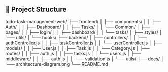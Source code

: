 📁 Project Structure
------------------------------
todo-task-management-web/
├── frontend/
│   ├── components/
│   │   ├── Auth/
│   │   ├── Dashboard/
│   │   ├── Tasks/
│   │   └── Common/
│   ├── pages/
│   │   ├── login/
│   │   ├── dashboard/
│   │   └── tasks/
│   ├── styles/
│   ├── utils/
│   └── hooks/
├── backend/
│   ├── controllers/
│   │   ├── authController.js
│   │   ├── taskController.js
│   │   └── userController.js
│   ├── models/
│   │   ├── User.js
│   │   ├── Task.js
│   │   └── Category.js
│   ├── routes/
│   │   ├── auth.js
│   │   ├── tasks.js
│   │   └── users.js
│   ├── middleware/
│   │   ├── auth.js
│   │   └── validation.js
│   └── utils/
├── docs/
│   └── architecture-diagram.png
└── README.md
